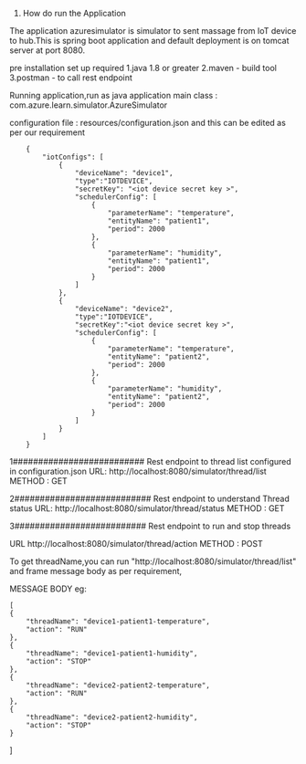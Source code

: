 1. How do run the Application

The application azuresimulator is simulator to sent massage from IoT device to hub.This is spring boot application and default deployment is on tomcat server at port 8080.

pre installation set up required
	1.java 1.8 or greater
	2.maven - build tool 
	3.postman - to call rest endpoint

Running application,run as java application
main class : com.azure.learn.simulator.AzureSimulator

configuration file : resources/configuration.json and this can be edited as per our requirement 

		{
			"iotConfigs": [
				{
					"deviceName": "device1",
					"type":"IOTDEVICE",
					"secretKey": "<iot device secret key >",
					"schedulerConfig": [
						{
							"parameterName": "temperature",
							"entityName": "patient1",
							"period": 2000
						},
						{
							"parameterName": "humidity",
							"entityName": "patient1",
							"period": 2000
						}
					]
				},
				{
					"deviceName": "device2",
					"type":"IOTDEVICE",
					"secretKey":"<iot device secret key >",
					"schedulerConfig": [
						{
							"parameterName": "temperature",
							"entityName": "patient2",
							"period": 2000
						},
						{
							"parameterName": "humidity",
							"entityName": "patient2",
							"period": 2000
						}
					]
				}
			]
		}

1##########################
Rest endpoint to thread list configured in configuration.json
URL: 
http://localhost:8080/simulator/thread/list
METHOD : GET

2###########################
Rest endpoint to understand Thread status
URL: 
http://localhost:8080/simulator/thread/status
METHOD : GET
	
3##########################
Rest endpoint to run and stop threads

URL 
http://localhost:8080/simulator/thread/action
METHOD : POST

To get threadName,you can run "http://localhost:8080/simulator/thread/list" and frame message body as per requirement,

MESSAGE BODY eg:

	[
	{
		"threadName": "device1-patient1-temperature",
		"action": "RUN"
	},
	{
		"threadName": "device1-patient1-humidity",
		"action": "STOP"
	},
	{
		"threadName": "device2-patient2-temperature",
		"action": "RUN"
	},
	{
		"threadName": "device2-patient2-humidity",
		"action": "STOP"
	}
   ]